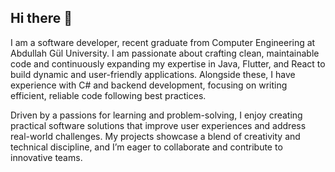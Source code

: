 ## Hi there 👋
I am a software developer, recent graduate from Computer Engineering at Abdullah Gül University. I am passionate about crafting clean, maintainable code and continuously expanding my expertise in Java, Flutter, and React to build dynamic and user-friendly applications. Alongside these, I have experience with C# and backend development, focusing on writing efficient, reliable code following best practices.

Driven by a passions for learning and problem-solving, I enjoy creating practical software solutions that improve user experiences and address real-world challenges. My projects showcase a blend of creativity and technical discipline, and I’m eager to collaborate and contribute to innovative teams.

<!--
**yfgokkus/yfgokkus** is a ✨ _special_ ✨ repository because its `README.md` (this file) appears on your GitHub profile.

Here are some ideas to get you started:

- 🔭 I’m currently working on ...
- 🌱 I’m currently learning ...
- 👯 I’m looking to collaborate on ...
- 🤔 I’m looking for help with ...
- 💬 Ask me about ...
- 📫 How to reach me: ...
- 😄 Pronouns: ...
- ⚡ Fun fact: ...
-->
